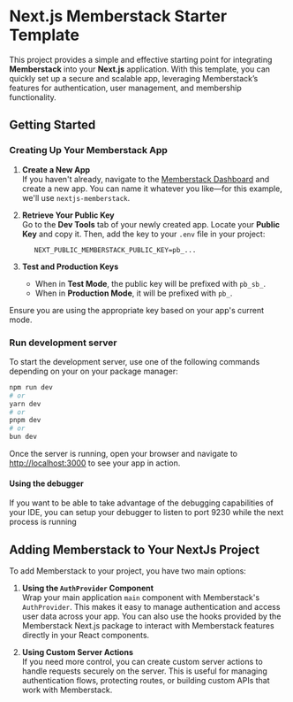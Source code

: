 # Next.js Memberstack Starter Template
This project provides a simple and effective starting point for integrating **Memberstack** into your **Next.js** application.
With this template, you can quickly set up a secure and scalable app, leveraging Memberstack’s features for authentication, user management, and membership functionality.

## Getting Started

### Creating Up Your Memberstack App
1. **Create a New App** <br />
   If you haven't already, navigate to the [Memberstack Dashboard](https://app.memberstack.com) and create a new app. You can name it whatever you like—for this example, we'll use `nextjs-memberstack`.

2. **Retrieve Your Public Key** <br />
   Go to the **Dev Tools** tab of your newly created app. Locate your **Public Key** and copy it. Then, add the key to your `.env` file in your project:
    ```dotenv
       NEXT_PUBLIC_MEMBERSTACK_PUBLIC_KEY=pb_...
    ```
3. **Test and Production Keys**
    - When in **Test Mode**, the public key will be prefixed with `pb_sb_`.
    - When in **Production Mode**, it will be prefixed with `pb_`.

Ensure you are using the appropriate key based on your app's current mode.

### Run development server

To start the development server, use one of the following commands depending on your on your package manager:

```bash
npm run dev
# or
yarn dev
# or
pnpm dev
# or
bun dev
```
Once the server is running, open your browser and navigate to [http://localhost:3000](http://localhost:3000) to see your app in action.

#### Using the debugger
If you want to be able to take advantage of the debugging capabilities of your IDE, you can setup your debugger to listen to port 9230 while the next process is running

## Adding Memberstack to Your NextJs Project
To add Memberstack to your project, you have two main options:

1. **Using the `AuthProvider` Component** <br />
   Wrap your main application `main` component with Memberstack's `AuthProvider`. This makes it easy to manage authentication and access user data across your app. You can also use the hooks provided by the Memberstack Next.js package to interact with Memberstack features directly in your React components.

2. **Using Custom Server Actions** <br />
   If you need more control, you can create custom server actions to handle requests securely on the server. This is useful for managing authentication flows, protecting routes, or building custom APIs that work with Memberstack.
